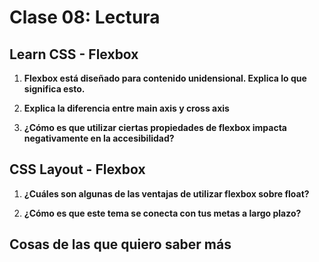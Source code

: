 # Clase 08: Lectura

## Learn CSS - Flexbox

1. **Flexbox está diseñado para contenido unidensional. Explica lo que significa esto.**

2. **Explica la diferencia entre main axis y cross axis**

3. **¿Cómo es que utilizar ciertas propiedades de flexbox impacta negativamente en la accesibilidad?**

## CSS Layout - Flexbox

1. **¿Cuáles son algunas de las ventajas de utilizar flexbox sobre float?**

2. **¿Cómo es que este tema se conecta con tus metas a largo plazo?**


## Cosas de las que quiero saber más